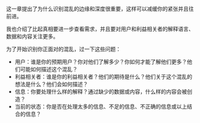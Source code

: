 这一章提出了为什么识别混乱的边缘和深度很重要，这样可以减缓你的紧张并且往前进。

我也介绍了比起真相要进一步查看需求，并且要对用户和利益相关者的解释语言、数据和内容关注更多。

为了开始识别你正面对的混乱，过一下这些问题：

- 用户：谁是你的预期用户？你对他们了解多少？你如何才能了解他们更多？他们可能如何描述这个混乱？
- 利益相关者：谁是你的利益相关者？他们的期待是什么？他们关于这个混乱的想法是什么？他们会如何描述？
- 信息：你要处理什么样的解释？通过缺少的数据或内容，什么样的内容会被创造？
- 当前的状态：你是否在处理太多的信息、不足的信息、不正确的信息或以上结合的信息？
